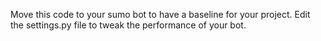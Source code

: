 Move this code to your sumo bot to have a baseline for your project. Edit the settings.py file to tweak the performance of your bot.
